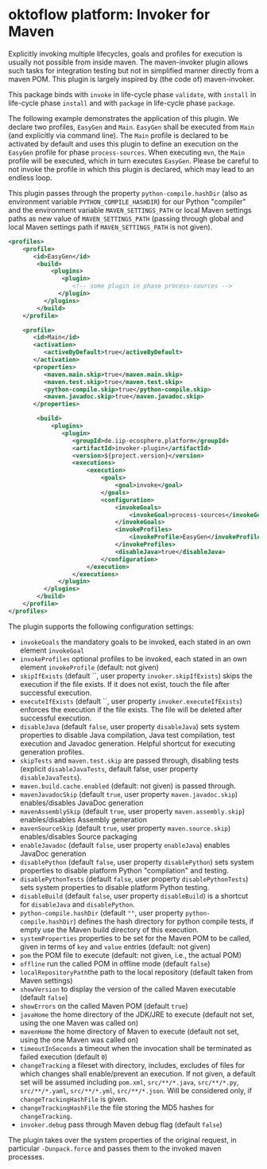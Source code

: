 # oktoflow platform: Invoker for Maven

Explicitly invoking multiple lifecycles, goals and profiles for execution is usually not possible from inside maven. The maven-invoker plugin allows such tasks for integration testing but not in simplified manner directly from a maven POM. This plugin is largely inspired by (the code of) maven-invoker.

This package binds with `invoke` in life-cycle phase `validate`, with `install` in life-cycle phase `install` and with `package` in life-cycle phase `package`.

The following example demonstrates the application of this plugin. We declare two profiles, `EasyGen` and `Main`. `EasyGen` shall be executed from `Main` (and explicitly via command line). The `Main` profile is declared to be activated by default and uses this plugin to define an execution on the `EasyGen` profile for phase `process-sources`. When executing `mvn`, the `Main` profile will be executed, which in turn executes `EasyGen`. Please be careful to not invoke the profile in which this plugin is declared, which may lead to an endless loop.

This plugin passes through the property `python-compile.hashDir` (also as environment variable ``PYTHON_COMPILE_HASHDIR``) for our Python "compiler" and the environment variable ``MAVEN_SETTINGS_PATH`` or local Maven settings paths as new value of ``MAVEN_SETTINGS_PATH`` (passing through global and local Maven settings path if ``MAVEN_SETTINGS_PATH`` is not given).


  ```xml
  <profiles>
      <profile>
         <id>EasyGen</id>
          <build>
              <plugins>
                 <plugin>
                    <!-- some plugin in phase process-sources -->
                </plugin>
            </plugins>
          </build>
      </profile>

      <profile>
         <id>Main</id>
         <activation>
            <activeByDefault>true</activeByDefault>
         </activation>
         <properties>
            <maven.main.skip>true</maven.main.skip>
            <maven.test.skip>true</maven.test.skip>
            <python-compile.skip>true</python-compile.skip>
            <maven.javadoc.skip>true</maven.javadoc.skip>
         </properties>       

          <build>
              <plugins>
                 <plugin>
                    <groupId>de.iip-ecosphere.platform</groupId>
                    <artifactId>invoker-plugin</artifactId>
                    <version>${project.version}</version>
                    <executions>
                        <execution>
                            <goals>
                                <goal>invoke</goal>
                            </goals>
                            <configuration>
                                <invokeGoals>
                                    <invokeGoal>process-sources</invokeGoal>
                                </invokeGoals>
                                <invokeProfiles>
                                    <invokeProfile>EasyGen</invokeProfile>
                                </invokeProfiles>
                                <disableJava>true</disableJava>
                            </configuration>
                        </execution>
                    </executions>
                </plugin>
            </plugins>
          </build>
      </profile>
  </profiles>
  ```

The plugin supports the following configuration settings:
  - `invokeGoals` the mandatory goals to be invoked, each stated in an own element `invokeGoal`
  - `invokeProfiles` optional profiles to be invoked, each stated in an own element `invokeProfile` (default: not given)
  - `skipIfExists` (default ``, user property `invoker.skipIfExists`) skips the execution if the file exists. If it does not exist, touch the file after successful execution.
  - `executeIfExists` (default ``, user property `invoker.executeIfExists`) enforces the execution if the file exists. The file will be deleted after successful execution.
  - `disableJava` (default `false`, user property `disableJava`) sets system properties to disable Java compilation, Java test compilation, test execution and Javadoc generation. Helpful shortcut for executing generation profiles.
  - `skipTests` and `maven.test.skip` are passed through, disabling tests (explicit `disableJavaTests`, default false, user property `disableJavaTests`).
  - `maven.build.cache.enabled` (default: not given) is passed through.
  - `mavenJavadocSkip` (default `true`, user property `maven.javadoc.skip`) enables/disables JavaDoc generation
  - `mavenAssemblySkip` (default `true`, user property `maven.assembly.skip`) enables/disables Assembly generation
  - `mavenSourceSkip` (default `true`, user property `maven.source.skip`) enables/disables Source packaging
  - `enableJavadoc` (default `false`, user property `enableJava`) enables JavaDoc generation
  - `disablePython` (default `false`, user property `disablePython`) sets system properties to disable platform Python "compilation" and testing.
  - `disablePythonTests` (default `false`, user property `disablePythonTests`) sets system properties to disable platform Python testing.
  - `disableBuild` (default `false`, user property `disableBuild`) is a shortcut for `disableJava` and `disablePython`.
  - `python-compile.hashDir` (default `""`, user property `python-compile.hashDir`) defines the hash directory for python compile tests, if empty use the Maven build directory of this execution.
  - `systemProperties` properties to be set for the Maven POM to be called, given in terms of `key` and `value` entries (default: not given)
  - `pom` the POM file to execute (default: not given, i.e., the actual POM)
  - `offline` run the called POM in offline mode (default `false`)
  - `localRepositoryPath`the path to the local repository (default taken from Maven settings)
  - `showVersion` to display the version of the called Maven executable (default `false`)
  - `showErrors` on the called Maven POM (default `true`)
  - `javaHome` the home directory of the JDK/JRE to execute (default not set, using the one Maven was called on)
  - `mavenHome` the home directory of Maven to execute (default not set, using the one Maven was called on)
  - `timeoutInSeconds` a timeout when the invocation shall be terminated as failed execution (default `0`)
  - `changeTracking` a fileset with directory, includes, excludes of files for which changes shall enable/prevent an execution. If not given, a default set will be assumed including `pom.xml`, `src/**/*.java`, `src/**/*.py`, `src/**/*.yaml`, `src/**/*.yml`, `src/**/*.json`. Will be considered only, if `changeTrackingHashFile` is given.
  - `changeTrackingHashFile` the file storing the MD5 hashes for `changeTracking`.
  - `invoker.debug` pass through Maven debug flag (default `false`)
  
The plugin takes over the system properties of the original request, in particular `-Dunpack.force` and passes them to the invoked maven processes.

